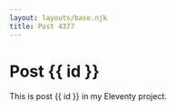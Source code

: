 ```yaml
---
layout: layouts/base.njk
title: Post 4377
---
```


# Post {{ id }}

This is post {{ id }} in my Eleventy project.
